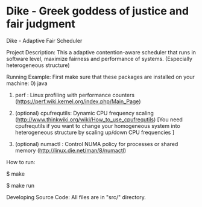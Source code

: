 # Dike - Greek goddess of justice and fair judgment
Dike - Adaptive Fair Scheduler

Project Description:
This a adaptive contention-aware scheduler that runs in software level, maximize fairness and performance of systems. (Especially heterogeneous structure)


Running Example:
First make sure that these packages are installed on your machine:
0) java 

1) perf : Linux profiling with performance counters (https://perf.wiki.kernel.org/index.php/Main_Page)

2) (optional) cpufrequtils: Dynamic CPU frequency scaling (http://www.thinkwiki.org/wiki/How_to_use_cpufrequtils)
[You need cpufrequtils if you want to change your homogeneous system into heterogeneous structure by scaling up/down CPU frequencies ]

3) (optional) numactl : Control NUMA policy for processes or shared memory (http://linux.die.net/man/8/numactl) 

How to run:

$ make

$ make run


Developing Source Code:
All files are in "src/" directory. 






